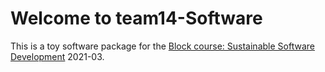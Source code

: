 # Welcome to team14-Software

This is a toy software package for the [Block course: Sustainable Software Development]() 2021-03.
